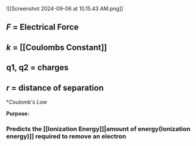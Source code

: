![[Screenshot 2024-09-06 at 10.15.43 AM.png]]
## *F* = Electrical Force
## *k* = [[Coulombs Constant]]
## q1, q2 = charges
## *r* = distance of separation

**Coulomb's Law*

**Purpose:**
### Predicts the [[Ionization Energy]]|amount of energy(Ionization energy)]] required to remove an electron

